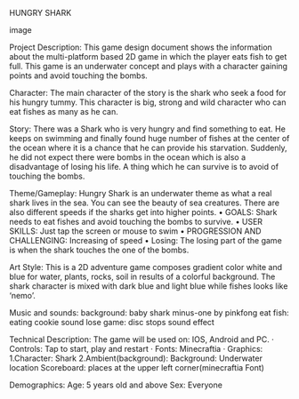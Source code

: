 HUNGRY SHARK

image

Project Description:
  This game design document shows the information about the multi-platform based 2D game in which the player eats fish to get full. This game is an underwater concept and plays with a character gaining points and avoid touching the bombs.

Character:
  The main character of the story is the shark who seek a food for his hungry tummy. This character is big, strong and wild character who can eat fishes as many as he can.

Story:
  There was a Shark who is very hungry and find something to eat. He keeps on swimming and finally found huge number of fishes at the center of the ocean where it is a chance that he can provide his starvation. Suddenly, he did not expect there were bombs in the ocean which is also a disadvantage of losing his life. A thing which he can survive is to avoid of touching the bombs.

Theme/Gameplay:
  Hungry Shark is an underwater theme as what a real shark lives in the sea. You can see the beauty of sea creatures. There are also different speeds if the sharks get into higher points.
• GOALS: Shark needs to eat fishes and avoid touching the bombs to survive.
• USER SKILLS: Just tap the screen or mouse to swim
• PROGRESSION AND CHALLENGING: Increasing of speed
• Losing: The losing part of the game is when the shark touches the one of the bombs.

Art Style:
  This is a 2D adventure game composes gradient color white and blue for water, plants, rocks, soil in results of a colorful background. The shark character is mixed with dark blue and light blue while fishes looks like ‘nemo’.

Music and sounds:
  background: baby shark minus-one by pinkfong
  eat fish: eating cookie sound
  lose game: disc stops sound effect
  
Technical Description:
  The game will be used on: IOS, Android and PC.
· Controls: Tap to start, play and restart
· Fonts: Minecraftia
· Graphics:
  1.Character: Shark
  2.Ambient(background):
      Background: Underwater location
      Scoreboard: places at the upper left corner(minecraftia Font)
  
Demographics:
  Age: 5 years old and above
  Sex: Everyone
